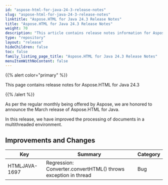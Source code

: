 ```yaml
---
id: "aspose-html-for-java-24-3-release-notes"
slug: "aspose-html-for-java-24-3-release-notes"
linktitle: "Aspose.HTML for Java 24.3 Release Notes"
title: "Aspose.HTML for Java 24.3 Release Notes"
weight: 70
description: "This article contains release notes information for Aspose.HTML for .Java 24.3."
type: "repository"
layout: "release"
hideChildren: false
toc: false
family_listing_page_title: "Aspose.HTML for Java 24.3 Release Notes"
menuItemWithNoContent: false
---
```


{{% alert color="primary" %}}

This page contains release notes for Aspose.HTML for Java 24.3

{{% /alert %}}

As per the regular monthly  being offered by Aspose, 
we are honored to announce the March release of Aspose.HTML for Java.


In this release, we have improved the processing of documents in a multithreaded environment.

## **Improvements and Changes**

| **Key**      | **Summary**                                                                            | **Category** |
| ------------ | -------------------------------------------------------------------------------------- | ------------ |
| HTMLJAVA-1697 | Regression: Converter.convertHTML() throws exception in thread | Bug |
